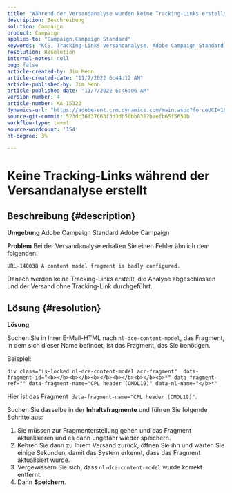```yaml
---
title: "Während der Versandanalyse wurden keine Tracking-Links erstellt"
description: Beschreibung
solution: Campaign
product: Campaign
applies-to: "Campaign,Campaign Standard"
keywords: "KCS, Tracking-Links Versandanalyse, Adobe Campaign Standard, Adobe Campaign, Fehler, HTML, Fragment"
resolution: Resolution
internal-notes: null
bug: false
article-created-by: Jim Menn
article-created-date: "11/7/2022 6:44:12 AM"
article-published-by: Jim Menn
article-published-date: "11/7/2022 6:46:06 AM"
version-number: 4
article-number: KA-15322
dynamics-url: "https://adobe-ent.crm.dynamics.com/main.aspx?forceUCI=1&pagetype=entityrecord&etn=knowledgearticle&id=37a9e491-675e-ed11-9562-6045bd0061cb"
source-git-commit: 523dc36f37663f3d3db50bb0312baefb65f5650b
workflow-type: tm+mt
source-wordcount: '154'
ht-degree: 3%

---
```


# Keine Tracking-Links während der Versandanalyse erstellt

## Beschreibung {#description}


<b>Umgebung</b>
Adobe Campaign Standard Adobe Campaign

<b>Problem</b>
Bei der Versandanalyse erhalten Sie einen Fehler ähnlich dem folgenden:


```
URL-140038 A content model fragment is badly configured.
```


Danach werden keine Tracking-Links erstellt, die Analyse abgeschlossen und der Versand ohne Tracking-Link durchgeführt.


## Lösung {#resolution}


<b>Lösung</b>

Suchen Sie in Ihrer E-Mail-HTML nach `nl-dce-content-model`, das Fragment, in dem sich dieser Name befindet, ist das Fragment, das Sie benötigen.

Beispiel:


```
div class="is-locked nl-dce-content-model acr-fragment"  data-fragment-id="<b></b><b></b><b></b><b></b><b></b><b>*" data-fragment-ref="" data-fragment-name="CPL header (CMDL19)" data-nl-name="</b>*"
```


Hier ist das Fragment  `data-fragment-name="CPL header (CMDL19)"`.

Suchen Sie dasselbe in der <b>Inhaltsfragmente</b> und führen Sie folgende Schritte aus:

1. Sie müssen zur Fragmenterstellung gehen und das Fragment aktualisieren und es dann ungefähr wieder speichern.
2. Kehren Sie dann zu Ihrem Versand zurück, öffnen Sie ihn und warten Sie einige Sekunden, damit das System erkennt, dass das Fragment aktualisiert wurde.
3. Vergewissern Sie sich, dass `nl-dce-content-model` wurde korrekt entfernt.
4. Dann <b>Speichern</b>.

